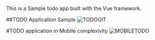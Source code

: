 

This is a Sample todo app built with the Vue framework.




##TODO Application Sample
![TODOGIT](https://user-images.githubusercontent.com/100552311/225492139-22390481-57d5-41d7-a950-7d0e005b81ca.jpg)

#TODO application in Mobile complexivity
![MOBILETODO](https://user-images.githubusercontent.com/100552311/225492150-e67cc9ae-482d-4488-9654-ac85e8fb886b.jpg)


